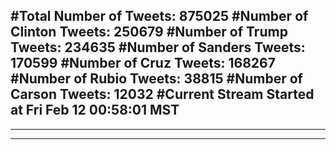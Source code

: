 #Total Number of Tweets: 875025 
#Number of Clinton Tweets: 250679
#Number of Trump Tweets: 234635
#Number of Sanders Tweets: 170599
#Number of Cruz Tweets: 168267
#Number of Rubio Tweets: 38815
#Number of Carson Tweets: 12032
#Current Stream Started at Fri Feb 12 00:58:01 MST
---
---
---
